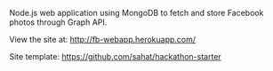 Node.js web application using MongoDB to fetch and store Facebook photos through Graph API. 

View the site at: http://fb-webapp.herokuapp.com/

Site template: https://github.com/sahat/hackathon-starter

